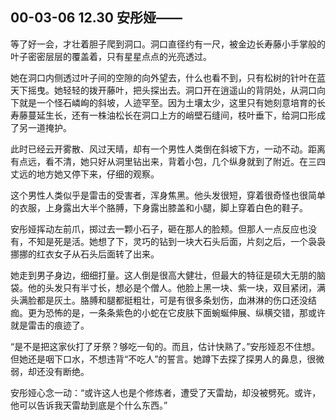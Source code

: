 ## 00-03-06 12.30 安彤娅——

等了好一会，才壮着胆子爬到洞口。洞口直径约有一尺，被金边长寿藤小手掌般的叶子密密层层的覆盖着，只有星星点点的光亮透过。

她在洞口内侧透过叶子间的空隙的向外望去，什么也看不到，只有松树的针叶在蓝天下摇曳。她轻轻的拨开藤叶，把头探出去。洞口开在逍遥山的背阴处，从洞口向下就是一个怪石嶙峋的斜坡，人迹罕至。因为土壤太少，这里只有她刻意培育的长寿藤蔓延生长，还有一株油松长在洞口上方的峭壁石缝间，枝叶垂下，给洞口形成了另一道掩护。

此时已经云开雾散、风过天晴，却有一个男性人类倒在斜坡下方，一动不动。距离有点远，看不清，她只好从洞里钻出来，背着小包，几个纵身就到了附近。在三四丈远的地方她又停下来，仔细的观察。

这个男性人类似乎是雷击的受害者，浑身焦黑。他头发很短，穿着很奇怪也很简单的衣服，上身露出大半个胳膊，下身露出膝盖和小腿，脚上穿着白色的鞋子。

安彤娅挥动左前爪，掷过去一颗小石子，砸在那人的脸颊。但那人一点反应也没有，不知是死是活。她想了下，灵巧的钻到一块大石头后面，片刻之后，一个袅袅挪挪的红衣女子从石头后面转了出来。

她走到男子身边，细细打量。这人倒是很高大健壮，但最大的特征是硕大无朋的脑袋。他的头发只有半寸长，想必是个僧人。他脸上黑一块、紫一块，双目紧闭，满头满脸都是灰土。胳膊和腿都挺粗壮，可是有很多条划伤，血淋淋的伤口还没结痂。更为恐怖的是，一条条紫色的小蛇在它皮肤下面蜿蜒伸展、纵横交错，那或许就是雷击的痕迹了。

“是不是把这家伙打了牙祭？够吃一旬的。而且，估计快熟了。”安彤娅忍不住想。但她还是咽下口水，不想违背“不吃人”的誓言。她蹲下去探了探男人的鼻息，很微弱，却还没有断绝。

安彤娅心念一动：“或许这人也是个修炼者，遭受了天雷劫，却没被劈死。或许，他可以告诉我天雷劫到底是个什么东西。”